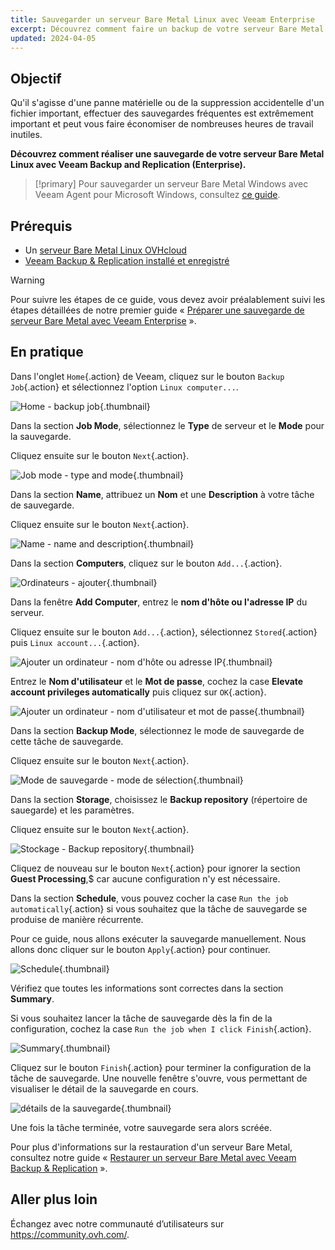 ```yaml
---
title: Sauvegarder un serveur Bare Metal Linux avec Veeam Enterprise
excerpt: Découvrez comment faire un backup de votre serveur Bare Metal Linux avec Veeam Backup and Replication (Enterprise)
updated: 2024-04-05
---
```


## Objectif

Qu'il s'agisse d'une panne matérielle ou de la suppression accidentelle d'un fichier important, effectuer des sauvegardes fréquentes est extrêmement important et peut vous faire économiser de nombreuses heures de travail inutiles.

**Découvrez comment réaliser une sauvegarde de votre serveur Bare Metal Linux avec Veeam Backup and Replication (Enterprise).**

> [!primary]
> Pour sauvegarder un serveur Bare Metal Windows avec Veeam Agent pour Microsoft Windows, consultez [ce guide](/pages/bare_metal_cloud/dedicated_servers/veeam-enterprise-server-backup-windows-agent).

## Prérequis

- Un [serveur Bare Metal Linux OVHcloud](/links/bare-metal/bare-metal/)
- [Veeam Backup & Replication installé et enregistré](/pages/storage_and_backup/backup_and_disaster_recovery_solutions/veeam/veeam_veeam_backup_replication)

> [!warning]
> Pour suivre les étapes de ce guide, vous devez avoir préalablement suivi les étapes détaillées de notre premier guide « [Préparer une sauvegarde de serveur Bare Metal avec Veeam Enterprise](/pages/bare_metal_cloud/dedicated_servers/veeam-enterprise-server-backup-preparation) ».

## En pratique

Dans l'onglet `Home`{.action} de Veeam, cliquez sur le bouton `Backup Job`{.action} et sélectionnez l'option `Linux computer...`.

![Home - backup job](images/backup01.png){.thumbnail}

Dans la section **Job Mode**, sélectionnez le **Type** de serveur et le **Mode** pour la sauvegarde.

Cliquez ensuite sur le bouton `Next`{.action}.

![Job mode - type and mode](images/backup02.png){.thumbnail}

Dans la section **Name**, attribuez un **Nom** et une **Description** à votre tâche de sauvegarde.

Cliquez ensuite sur le bouton `Next`{.action}.

![Name - name and description](images/backup03.png){.thumbnail}

Dans la section **Computers**, cliquez sur le bouton `Add...`{.action}.

![Ordinateurs - ajouter](images/backup04.png){.thumbnail}

Dans la fenêtre **Add Computer**, entrez le **nom d'hôte ou l'adresse IP** du serveur.

Cliquez ensuite sur le bouton `Add...`{.action}, sélectionnez `Stored`{.action} puis `Linux account...`{.action}.

![Ajouter un ordinateur - nom d'hôte ou adresse IP](images/backup05.png){.thumbnail}

Entrez le **Nom d'utilisateur** et le **Mot de passe**, cochez la case **Elevate account privileges automatically** puis cliquez sur `OK`{.action}.

![Ajouter un ordinateur - nom d'utilisateur et mot de passe](images/backup06.png){.thumbnail}

Dans la section **Backup Mode**, sélectionnez le mode de sauvegarde de cette tâche de sauvegarde.

Cliquez ensuite sur le bouton `Next`{.action}.

![Mode de sauvegarde - mode de sélection](images/backup07.png){.thumbnail}

Dans la section **Storage**, choisissez le **Backup repository** (répertoire de sauegarde) et les paramètres.

Cliquez ensuite sur le bouton `Next`{.action}.

![Stockage - Backup repository](images/backup08.png){.thumbnail}

Cliquez de nouveau sur le bouton `Next`{.action} pour ignorer la section **Guest Processing**,$ car aucune configuration n'y est nécessaire.

Dans la section **Schedule**, vous pouvez cocher la case `Run the job automatically`{.action} si vous souhaitez que la tâche de sauvegarde se produise de manière récurrente.

Pour ce guide, nous allons exécuter la sauvegarde manuellement. Nous allons donc cliquer sur le bouton `Apply`{.action} pour continuer.

![Schedule](images/backup09.png){.thumbnail}

Vérifiez que toutes les informations sont correctes dans la section **Summary**.

Si vous souhaitez lancer la tâche de sauvegarde dès la fin de la configuration, cochez la case `Run the job when I click Finish`{.action}.

![Summary](images/backup10.png){.thumbnail}

Cliquez sur le bouton `Finish`{.action} pour terminer la configuration de la tâche de sauvegarde. Une nouvelle fenêtre s'ouvre, vous permettant de visualiser le détail de la sauvegarde en cours.

![détails de la sauvegarde](images/backup11.png){.thumbnail}

Une fois la tâche terminée, votre sauvegarde sera alors scréée.

Pour plus d'informations sur la restauration d'un serveur Bare Metal, consultez notre guide « [Restaurer un serveur Bare Metal avec Veeam Backup & Replication](/pages/bare_metal_cloud/dedicated_servers/veeam-enterprise-server-restore) ».

## Aller plus loin

Échangez avec notre communauté d’utilisateurs sur <https://community.ovh.com/>.